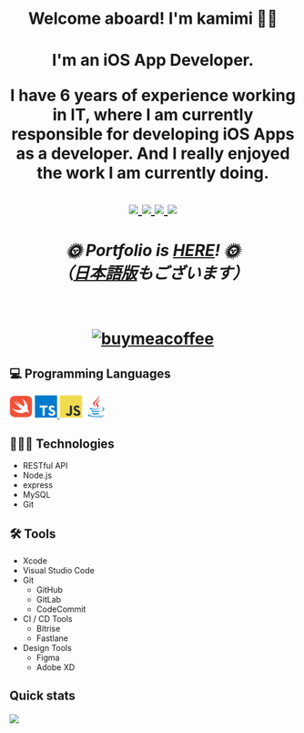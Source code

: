 <h1 align="center">Welcome aboard! I'm kamimi 👋🏻<h1>

<p align="center">
I'm an iOS App Developer. 
</p>

<p align="center">
I have 6 years of experience working in IT, where I am currently responsible for developing iOS Apps as a developer.
And I really enjoyed the work I am currently doing.
</p>

<div align="center">

  <a href="https://www.linkedin.com/in/mkurakawa/">
    <img height="20" src="https://img.shields.io/badge/MikaUrakawa-0077B5?style=flat&logo=linkedin&logoColor=white" />
  </a>
  <a href="https://medium.com/@kamimi01">
    <img height="20" src="https://img.shields.io/badge/kamimi01-12100E?style=flat&logo=medium&logoColor=white" />
  </a>
  <a href="https://twitter.com/kamimi_01">
    <img height="20" src="https://img.shields.io/badge/kamimi01-1DA1F2?style=flat&logo=twitter&logoColor=white" />
  </a>
  <a href="http://qiita.com/kamimi01">
    <img height="20" src="https://qiita-badge.apiapi.app/s/kamimi01/posts.svg" />
  </a>
 
</div>

<div align="center">
<h5>🌞 Portfolio is <a href="https://kamimi.notion.site/Mika-Urakawa-s-Portfolio-1d1712ef60ef49319095650410b1f0d6">HERE</a>! 🌞<br> （<a href="https://kamimi.notion.site/2ffb5392c5134b979db7f71ee31e90f5">日本語版</a>もございます）</h5>
</div>

<br>

<div align="center">
<a href=https://www.buymeacoffee.com/kamimi01><img src=https://www.buymeacoffee.com/assets/img/custom_images/yellow_img.png alt="buymeacoffee" width=200 height="40"></a>
</div>

## 💻 Programming Languages

<p align="left">
<a href="https://developer.apple.com/swift/" target="_blank" rel="noreferrer"> <img src="https://raw.githubusercontent.com/devicons/devicon/master/icons/swift/swift-original.svg" alt="swift" width="40" height="40"/></a>
<a href="https://www.typescriptlang.org/" target="_blank" rel="noreferrer"> <img src="https://raw.githubusercontent.com/devicons/devicon/master/icons/typescript/typescript-original.svg" alt="typescript" width="40" height="40"/> </a>
<a href="https://developer.mozilla.org/en-US/docs/Web/JavaScript" target="_blank" rel="noreferrer"> <img src="https://raw.githubusercontent.com/devicons/devicon/master/icons/javascript/javascript-original.svg" alt="javascript" width="40" height="40"/></a>
<a href="https://www.java.com" target="_blank" rel="noreferrer"> <img src="https://raw.githubusercontent.com/devicons/devicon/master/icons/java/java-original.svg" alt="java" width="40" height="40"/></a>
</p>

## 👩🏻‍💻 Technologies
<!-- 
<p align="left">
<a href="https://nodejs.org" target="_blank" rel="noreferrer"> <img src="https://raw.githubusercontent.com/devicons/devicon/master/icons/nodejs/nodejs-original-wordmark.svg" alt="nodejs" width="40" height="40"/> </a>
<a href="https://expressjs.com" target="_blank" rel="noreferrer"> <img src="https://raw.githubusercontent.com/devicons/devicon/master/icons/express/express-original-wordmark.svg" alt="express" width="40" height="40"/> </a>
<a href="https://www.mysql.com/" target="_blank" rel="noreferrer"> <img src="https://raw.githubusercontent.com/devicons/devicon/master/icons/mysql/mysql-original-wordmark.svg" alt="mysql" width="40" height="40"/> </a>
<a href="https://git-scm.com/" target="_blank" rel="noreferrer"> <img src="https://www.vectorlogo.zone/logos/git-scm/git-scm-icon.svg" alt="git" width="40" height="40"/> </a>
</p> -->


- RESTful API
- Node.js
- express
- MySQL
- Git

## 🛠 Tools

<!-- <p align="left">
<a href="https://www.figma.com/" target="_blank" rel="noreferrer"> <img src="https://www.vectorlogo.zone/logos/figma/figma-icon.svg" alt="figma" width="40" height="40"/> </a>
<a href="https://www.adobe.com/products/xd.html" target="_blank" rel="noreferrer"> <img src="https://cdn.worldvectorlogo.com/logos/adobe-xd.svg" alt="xd" width="40" height="40"/> </a> 
</p> -->

- Xcode
- Visual Studio Code
- Git
  - GitHub
  - GitLab
  - CodeCommit
- CI / CD Tools
  - Bitrise
  - Fastlane
- Design Tools
  - Figma
  - Adobe XD

## Quick stats

<a href="https://github.com/anuraghazra/github-readme-stats">
  <img align="center" src="https://github-readme-stats.vercel.app/api?username=kamimi01&show_icons=true&count_private=true&theme=swift" />
</a>

<!-- Most Used Languages -->
<!-- <a href="https://github.com/anuraghazra/github-readme-stats">
  <img align="center" src="https://github-readme-stats.vercel.app/api/top-langs/?username=kamimi01&show_icons=true&count_private=true&theme=swift" />
</a> -->